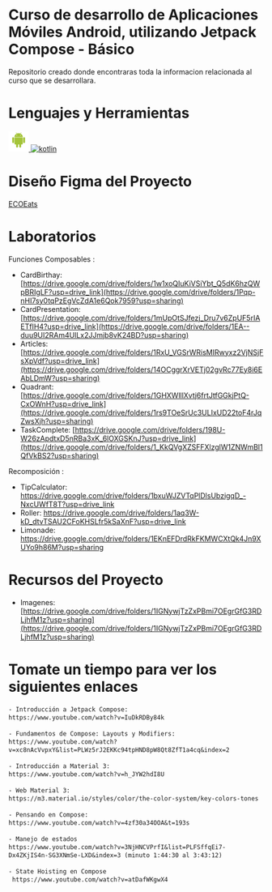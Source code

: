 # Curso de desarrollo de Aplicaciones Móviles Android, utilizando Jetpack Compose - Básico

Repositorio creado donde encontraras toda la informacion relacionada al curso que se desarrollara.

# Lenguajes y Herramientas

<p align="left"> <a href="https://developer.android.com" target="_blank" rel="noreferrer"> <img src="https://raw.githubusercontent.com/devicons/devicon/master/icons/android/android-original-wordmark.svg" alt="android" width="40" height="40"/> </a><a href="https://kotlinlang.org" target="_blank" rel="noreferrer"> <img src="https://www.vectorlogo.zone/logos/kotlinlang/kotlinlang-icon.svg" alt="kotlin" width="40" height="40"/> </a> 

# Diseño Figma del Proyecto

[ECOEats](https://www.figma.com/file/bYELfMsS5BfF6pbqD7F6SW/ECOEats?type=design&node-id=0%3A1&mode=design&t=Yj4TEHhMHcnR1SpO-1)

# Laboratorios

Funciones Composables :

   - CardBirthay: [https://drive.google.com/drive/folders/1w1xoQIuKiVSiYbt_Q5dK6hzQWpBRIgLF?usp=drive_link](https://drive.google.com/drive/folders/1Pqp-nHI7sy0tqPzEgVcZdA1e6Qok7959?usp=sharing)
   - CardPresentation: [https://drive.google.com/drive/folders/1mUpOtSJfezj_Dru7v6ZpUF5rIAETfIH4?usp=drive_link](https://drive.google.com/drive/folders/1EA--duu9UI2RAm4UlLx2JJmjb8vK24BD?usp=sharing)
   - Articles: [https://drive.google.com/drive/folders/1RxU_VGSrWRisMIRwyxz2VjNSjFsXpVdf?usp=drive_link](https://drive.google.com/drive/folders/14OCggrXrVETj02gvRc77Ey8i6EAbLDmW?usp=sharing)
   - Quadrant: [https://drive.google.com/drive/folders/1GHXWlllXvtj6frtJtfGGkjPtQ-CxOWnH?usp=drive_link](https://drive.google.com/drive/folders/1rs9TOeSrUc3ULIxUD22toF4rJqZwsXjh?usp=sharing)
   - TaskComplete: [https://drive.google.com/drive/folders/198U-W26zApdtxD5nRBa3xK_6lOXGSKnJ?usp=drive_link](https://drive.google.com/drive/folders/1_KkQVgXZSFFXlzglW1ZNWmBl1QfVkBS2?usp=sharing)

Recomposición :

   - TipCalculator: https://drive.google.com/drive/folders/1bxuWJZVTqPlDlsUbzigqD_-NxcUWfT8T?usp=drive_link
   - Roller: https://drive.google.com/drive/folders/1aq3W-kD_dtvTSAU2CFoKHSLfr5kSaXnF?usp=drive_link
   - Limonade: https://drive.google.com/drive/folders/1EKnEFDrdRkFKMWCXtQk4Jn9XUYo9h86M?usp=sharing

# Recursos del Proyecto

   - Imagenes: [https://drive.google.com/drive/folders/1IGNywjTzZxPBmi7OEgrGfG3RDLjhfM1z?usp=sharing](https://drive.google.com/drive/folders/1IGNywjTzZxPBmi7OEgrGfG3RDLjhfM1z?usp=sharing)

# Tomate un tiempo para ver los siguientes enlaces

    - Introducción a Jetpack Compose: 
    https://www.youtube.com/watch?v=IuDkRDBy84k

    - Fundamentos de Compose: Layouts y Modifiers: 
    https://www.youtube.com/watch?v=xc8nAcVvpxY&list=PLWz5rJ2EKKc94tpHND8pW8Qt8ZfT1a4cq&index=2

    - Introducción a Material 3: 
    https://www.youtube.com/watch?v=h_JYW2hdI8U
     
    - Web Material 3: 
    https://m3.material.io/styles/color/the-color-system/key-colors-tones

    - Pensando en Compose:
    https://www.youtube.com/watch?v=4zf30a34OOA&t=193s

    - Manejo de estados
    https://www.youtube.com/watch?v=3NjHNCVPrfI&list=PLFSffqEi7-Dx4ZKjIS4n-SG3XNmSe-LXD&index=3 (minuto 1:44:30 al 3:43:12)

    - State Hoisting en Compose
     https://www.youtube.com/watch?v=atDafWKgwX4


